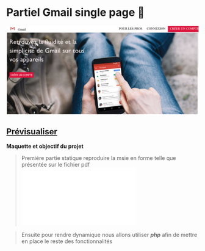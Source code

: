 # **Partiel Gmail single page** 🚀 
![cover](./image/result.png)

## [Prévisualiser](https://lnstewill.github.io/etude-de-cas-gmail/)

**Maquette et objectif du projet**
>Premiére partie statique reproduire la msie en forme telle que présentée sur le fichier pdf
![cover](./src/gmail-singlepage.pdf)

>Ensuite pour rendre dynamique nous allons utiliser ***php*** afin de mettre en place le reste des fonctionnalités
